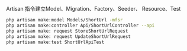 Artisan 指令建立Model、Migration、Factory、Seeder、
Resource、Test

```bash
php artisan make:model Models/ShortUrl -mfsr
php artisan make:controller Api/ShortUrlController --api
php artisan make: request StoreShortUrlRequest
php artisan make: request UpdateShortUrlRequest
php artisan make:test ShortUrlApiTest
